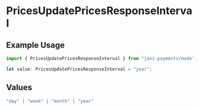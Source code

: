# PricesUpdatePricesResponseInterval

## Example Usage

```typescript
import { PricesUpdatePricesResponseInterval } from "jani-payments/models/operations";

let value: PricesUpdatePricesResponseInterval = "year";
```

## Values

```typescript
"day" | "week" | "month" | "year"
```